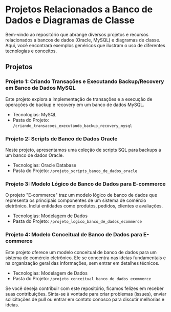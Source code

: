 # Projetos Relacionados a Banco de Dados e Diagramas de Classe

Bem-vindo ao repositório que abrange diversos projetos e recursos relacionados a bancos de dados (Oracle, MySQL) e diagramas de classe. Aqui, você encontrará exemplos genéricos que ilustram o uso de diferentes tecnologias e conceitos.

## Projetos

### Projeto 1: Criando Transações e Executando Backup/Recovery em Banco de Dados MySQL

Este projeto explora a implementação de transações e a execução de operações de backup e recovery em um banco de dados MySQL.

- Tecnologias: MySQL
- Pasta do Projeto: `/criando_transacoes_executando_backup_recovery_mysql`

### Projeto 2: Scripts de Banco de Dados Oracle

Neste projeto, apresentamos uma coleção de scripts SQL para backups a um banco de dados Oracle.

- Tecnologias: Oracle Database
- Pasta do Projeto: `/projeto_scripts_banco_de_dados_oracle`

### Projeto 3: Modelo Lógico de Banco de Dados para E-commerce

O projeto "E-commerce" traz um modelo lógico de banco de dados que representa os principais componentes de um sistema de comércio eletrônico. Inclui entidades como produtos, pedidos, clientes e avaliações.

- Tecnologias: Modelagem de Dados
- Pasta do Projeto: `/projeto_logico_banco_de_dados_ecommerce`

### Projeto 4: Modelo Conceitual de Banco de Dados para E-commerce

Este projeto oferece um modelo conceitual de banco de dados para um sistema de comércio eletrônico. Ele se concentra nas ideias fundamentais e na organização geral das informações, sem entrar em detalhes técnicos.

- Tecnologias: Modelagem de Dados
- Pasta do Projeto: `/projeto_conceitual_banco_de_dados_ecommerce`

Se você deseja contribuir com este repositório, ficamos felizes em receber suas contribuições. Sinta-se à vontade para criar problemas (issues), enviar solicitações de pull ou entrar em contato conosco para discutir melhorias e ideias.
